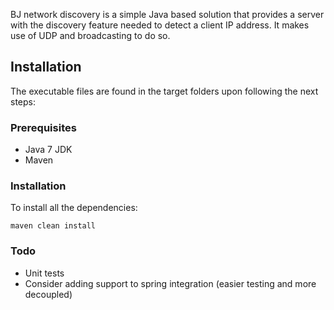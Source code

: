 BJ network discovery is a simple Java based solution that provides a server with the discovery feature needed to detect a client IP address.
It makes use of UDP and broadcasting to do so.

## Installation
The executable files are found in the target folders upon following the next steps:
### Prerequisites

- Java 7 JDK 
- Maven

### Installation

To install all the dependencies:

`maven clean install`

### Todo 

- Unit tests
- Consider adding support to spring integration (easier testing and more decoupled)
